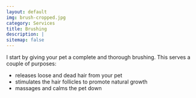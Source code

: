 ```yaml
---
layout: default
img: brush-cropped.jpg
category: Services
title: Brushing
description: |
sitemap: false
---
```


I start by giving your pet a complete and thorough brushing. This serves a couple of purposes:
* releases loose and dead hair from your pet
* stimulates the hair follicles to promote natural growth
* massages and calms the pet down
